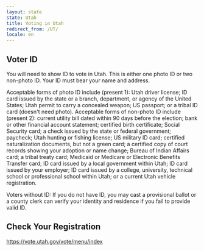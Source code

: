 ```yaml
---
layout: state
state: Utah
title: Voting in Utah
redirect_from: /UT/
locale: en
---
```


## Voter ID

You will need to show ID to vote in Utah. This is either one photo ID or two non-photo ID. Your ID must bear your name and address. 

Acceptable forms of photo ID include (present 1): Utah driver license; ID card issued by the state or a branch, department, or agency of the United States; Utah permit to carry a concealed weapon; US passport; or a tribal ID card (doesn't need photo). Acceptable forms of non-photo ID include (present 2): current utility bill dated within 90 days before the election; bank or other financial account statement; certified birth certificate; Social Security card; a check issued by the state or federal government; paycheck; Utah hunting or fishing license; US military ID card; certified naturalization documents, but not a green card; a certified copy of court records showing your adoption or name change; Bureau of Indian Affairs card; a tribal treaty card; Medicaid or Medicare or Electronic Benefits Transfer card; ID card issued by a local government within Utah; ID card issued by your employer; ID card issued by a college, university, technical school or professional school within Utah; or a current Utah vehicle registration.

Voters without ID: If you do not have ID, you may cast a provisional ballot or a county clerk can verify your identity and residence if you fail to provide valid ID.

## Check Your Registration

<https://vote.utah.gov/vote/menu/index>
